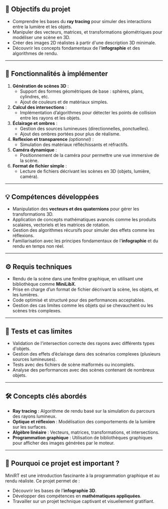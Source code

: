 ## 🚀 Objectifs du projet  
- Comprendre les bases du **ray tracing** pour simuler des interactions entre la lumière et les objets.  
- Manipuler des vecteurs, matrices, et transformations géométriques pour modéliser une scène en 3D.  
- Créer des images 2D réalistes à partir d'une description 3D minimale.  
- Découvrir les concepts fondamentaux de l'**infographie** et des algorithmes de rendu.

---

## 📖 Fonctionnalités à implémenter  
1. **Génération de scènes 3D** :  
   - Support des formes géométriques de base : sphères, plans, cylindres, etc.  
   - Ajout de couleurs et de matériaux simples.  
2. **Calcul des intersections** :  
   - Implémentation d’algorithmes pour détecter les points de collision entre les rayons et les objets.  
3. **Éclairage et ombres** :  
   - Gestion des sources lumineuses (directionnelles, ponctuelles).  
   - Ajout des ombres portées pour plus de réalisme.  
4. **Reflexion et transparence** *(optionnel)* :  
   - Simulation des matériaux réfléchissants et réfractifs.  
5. **Caméra dynamique** :  
   - Positionnement de la caméra pour permettre une vue immersive de la scène.  
6. **Format de fichier simple** :  
   - Lecture de fichiers décrivant les scènes en 3D (objets, lumière, caméra).  

---

## 💡 Compétences développées  
- Manipulation des **vecteurs et des quaternions** pour gérer les transformations 3D.  
- Application de concepts mathématiques avancés comme les produits scalaires, vectoriels et les matrices de rotation.  
- Gestion des algorithmes récursifs pour simuler des effets comme les réflexions.  
- Familiarisation avec les principes fondamentaux de l'**infographie** et du rendu en temps non réel.

---

## ⚙️ Requis techniques  
- Rendu de la scène dans une fenêtre graphique, en utilisant une bibliothèque comme **MiniLibX**.  
- Prise en charge d’un format de fichier décrivant la scène, les objets, et les lumières.  
- Code optimisé et structuré pour des performances acceptables.  
- Gestion des cas limites comme les objets qui se chevauchent ou les scènes très complexes.  

---

## 🧪 Tests et cas limites  
- Validation de l'intersection correcte des rayons avec différents types d'objets.  
- Gestion des effets d’éclairage dans des scénarios complexes (plusieurs sources lumineuses).  
- Tests avec des fichiers de scène malformés ou incomplets.  
- Analyse des performances avec des scènes contenant de nombreux objets.

---

## 🛠️ Concepts clés abordés  
- **Ray tracing** : Algorithme de rendu basé sur la simulation du parcours des rayons lumineux.  
- **Optique et réflexion** : Modélisation des comportements de la lumière sur les surfaces.  
- **Algèbre linéaire** : Vecteurs, matrices, transformations, et intersections.  
- **Programmation graphique** : Utilisation de bibliothèques graphiques pour afficher des images générées par le moteur.  

---

## 🌟 Pourquoi ce projet est important ?  
MiniRT est une introduction fascinante à la programmation graphique et au rendu réaliste. Ce projet permet de :  
- Découvrir les bases de l’**infographie 3D**.  
- Développer des compétences en **mathématiques appliquées**.  
- Travailler sur un projet technique captivant et visuellement gratifiant.